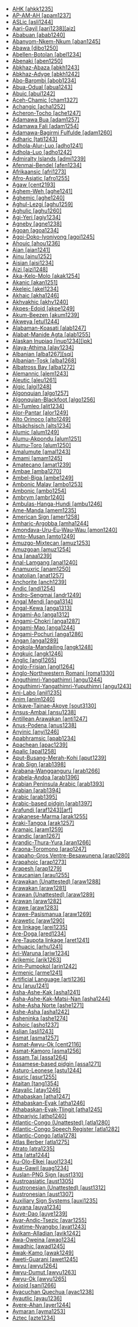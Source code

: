 - [AHK [ahkk1235]](tree/sout2845/ahkk1235/md.ini)
- [AP-AM-AH [apam1237]](tree/quec1387/quec1386/cent2141/apam1237/md.ini)
- [ASLic [asli1244]](tree/sign1238/deaf1237/lsfi1234/asli1244/md.ini)
- [Aari-Gayil [aari1238][aiz]](tree/sout2845/ahkk1235/aari1238/md.ini)
- [Ababuan [abab1240]](tree/atla1278/volt1241/benu1247/bant1294/sout3152/narr1281/cent2260/nort3376/rive1266/ngir1248/ngir1250/ngom1276/abab1240/md.ini)
- [Abanyom-Nkem-Nkum [aban1245]](tree/atla1278/volt1241/benu1247/bant1294/sout3152/ekoi1237/ekoi1236/ejag1240/bako1254/nort3374/aban1245/md.ini)
- [Abawa [dibo1250]](tree/atla1278/volt1241/benu1247/ebir1244/nupe1252/nupo1239/dibo1249/dibo1250/md.ini)
- [Abellen-Botolan [abel1234]](tree/aust1307/mala1545/cent2080/samb1319/abel1234/md.ini)
- [Abenaki [aben1250]](tree/algi1248/algo1256/algo1257/east2700/mari1452/nort3414/aben1250/md.ini)
- [Abkhaz-Abaza [abkh1243]](tree/abkh1242/abkh1243/md.ini)
- [Abkhaz-Adyge [abkh1242]](tree/abkh1242/md.ini)
- [Abo-Barombi [abob1234]](tree/atla1278/volt1241/benu1247/bant1294/sout3152/narr1281/bant1295/basa1292/basa1283/abob1234/md.ini)
- [Abua-Odual [abua1243]](tree/atla1278/volt1241/benu1247/delt1251/cent2028/abua1243/md.ini)
- [Abuic [abui1242]](tree/timo1261/alor1249/nucl1821/alor1250/abui1242/md.ini)
- [Aceh-Chamic [cham1327]](tree/aust1307/mala1545/mala1536/nort3170/cham1327/md.ini)
- [Achangic [acha1252]](tree/sino1245/burm1265/lolo1265/burm1266/sout3159/acha1252/md.ini)
- [Acheron-Tocho [ache1247]](tree/narr1279/bura1298/ache1247/md.ini)
- [Adamawa Bua [adam1257]](tree/atla1278/volt1241/nort3149/buak1234/adam1257/md.ini)
- [Adamawa Fali [adam1254]](tree/atla1278/volt1241/unun9902/adam1254/md.ini)
- [Adamawa-Bagirmi Fulfulde [adam1260]](tree/atla1278/nort3146/peul1234/fula1264/fula1265/adam1260/md.ini)
- [Adharic [tati1243]](tree/indo1319/clas1257/indo1320/iran1269/cent2317/cent2318/nort3177/tati1243/md.ini)
- [Adhola-Alur-Luo [adho1241]](tree/nilo1247/west2493/lwoo1234/sout2831/adho1241/md.ini)
- [Adhola-Luo [adho1242]](tree/nilo1247/west2493/lwoo1234/sout2831/adho1241/adho1242/md.ini)
- [Admiralty Islands [admi1239]](tree/aust1307/mala1545/east2712/ocea1241/admi1239/md.ini)
- [Afenmai-Bendel [afen1234]](tree/atla1278/volt1241/benu1247/akpe1249/edoi1239/nort3182/afen1234/md.ini)
- [Afrikaansic [afri1273]](tree/indo1319/clas1257/germ1287/nort3152/west2793/macr1270/midd1347/mode1257/glob1241/afri1273/md.ini)
- [Afro-Asiatic [afro1255]](tree/afro1255/md.ini)
- [Agaw [cent2193]](tree/afro1255/cush1243/cent2193/md.ini)
- [Aghem-Weh [aghe1241]](tree/atla1278/volt1241/benu1247/bant1294/sout3152/wide1239/narr1282/ring1243/cent2385/west2835/aghe1240/aghe1241/md.ini)
- [Aghemic [aghe1240]](tree/atla1278/volt1241/benu1247/bant1294/sout3152/wide1239/narr1282/ring1243/cent2385/west2835/aghe1240/md.ini)
- [Aghul-Lezgi [aghu1259]](tree/nakh1245/dagh1238/lezg1248/nucl1321/east2790/east2367/aghu1259/md.ini)
- [Aghulic [aghu1260]](tree/nakh1245/dagh1238/lezg1248/nucl1321/east2790/east2367/aghu1259/aghu1260/md.ini)
- [Agi-Yeri [agiy1234]](tree/nucl1708/wape1249/west2788/agiy1234/md.ini)
- [Agneby [agne1238]](tree/atla1278/volt1241/kwav1236/nyoa1234/agne1238/md.ini)
- [Agoan [agoa1234]](tree/lowe1437/ramu1234/agoa1234/md.ini)
- [Agoi-Doko-Iyoniyong [agoi1245]](tree/atla1278/volt1241/benu1247/delt1251/uppe1418/agoi1245/md.ini)
- [Ahouic [ahou1236]](tree/taik1256/kada1291/sout3143/west2798/gaui1234/gela1265/nort3188/ahou1236/md.ini)
- [Aian [aian1241]](tree/lowe1437/ramu1234/aian1241/md.ini)
- [Ainu [ainu1252]](tree/ainu1252/md.ini)
- [Aisian [aisi1234]](tree/nucl1709/mada1298/kala1403/sout3148/soge1235/east2767/aisi1234/md.ini)
- [Aizi [aizi1248]](tree/krua1234/grea1300/west2485/greb1258/aizi1248/md.ini)
- [Aka-Kelo-Molo [akak1254]](tree/east2386/akak1254/md.ini)
- [Akanic [akan1251]](tree/atla1278/volt1241/kwav1236/nyoa1234/poto1254/tano1248/cent2262/akan1251/md.ini)
- [Akeleic [akel1234]](tree/atla1278/volt1241/benu1247/bant1294/sout3152/narr1281/bant1295/kele1262/nucl1803/akel1234/md.ini)
- [Akhaic [akha1246]](tree/sino1245/burm1265/lolo1265/lolo1267/hani1249/biso1244/hani1250/haya1251/akha1246/md.ini)
- [Akhvakhic [akhv1240]](tree/nakh1245/dagh1238/avar1255/andi1254/akhv1240/md.ini)
- [Akpes-Edoid [akpe1249]](tree/atla1278/volt1241/benu1247/akpe1249/md.ini)
- [Akum-Beezen [akum1239]](tree/atla1278/volt1241/benu1247/benu1248/yuku1244/akum1239/md.ini)
- [Akweya [etul1244]](tree/atla1278/volt1241/benu1247/idom1262/etul1244/md.ini)
- [Alabaman-Koasati [alab1247]](tree/musk1252/alab1247/md.ini)
- [Alabat-Manide Agta [alab1255]](tree/aust1307/mala1545/grea1284/cent2246/alab1255/md.ini)
- [Alaskan Inupiaq [inup1234][ipk]](tree/eski1264/eski1265/inui1246/inup1234/md.ini)
- [Alaya-Athima [alay1234]](tree/pama1250/pama1251/alay1234/md.ini)
- [Albanian [alba1267][sqi]](tree/indo1319/clas1257/alba1267/md.ini)
- [Albanian-Tosk [alba1268]](tree/indo1319/clas1257/alba1267/alba1268/md.ini)
- [Albatross Bay [alba1272]](tree/pama1250/pama1251/nort2758/alba1272/md.ini)
- [Alemannic [alem1243]](tree/indo1319/clas1257/germ1287/nort3152/west2793/high1289/high1286/midd1349/mode1258/alem1243/md.ini)
- [Aleutic [aleu1261]](tree/eski1264/aleu1261/md.ini)
- [Algic [algi1248]](tree/algi1248/md.ini)
- [Algonquian [algo1257]](tree/algi1248/algo1256/algo1257/md.ini)
- [Algonquian-Blackfoot [algo1256]](tree/algi1248/algo1256/md.ini)
- [Ali-Tumleo [alit1234]](tree/aust1307/mala1545/east2712/ocea1241/west2818/nort3206/scho1242/siau1243/siss1244/alit1234/md.ini)
- [Alor-Pantar [alor1249]](tree/timo1261/alor1249/md.ini)
- [Alto Orinoco [alto1249]](tree/araw1281/alto1249/md.ini)
- [Altsächsisch [alts1234]](tree/indo1319/clas1257/germ1287/nort3152/west2793/nort3175/alts1234/md.ini)
- [Alumic [alum1249]](tree/atla1278/volt1241/benu1247/benu1248/alum1249/md.ini)
- [Alumu-Akpondu [alum1251]](tree/atla1278/volt1241/benu1247/benu1248/alum1249/alum1250/alum1251/md.ini)
- [Alumu-Toro [alum1250]](tree/atla1278/volt1241/benu1247/benu1248/alum1249/alum1250/md.ini)
- [Amalumute [amal1243]](tree/aust1307/mala1545/nunu1252/thre1238/amal1243/md.ini)
- [Amami [amam1245]](tree/japo1237/ryuk1243/nort3255/amam1245/md.ini)
- [Amatecano [amat1239]](tree/otom1299/east2557/popo1292/zapo1436/zapo1437/nucl1765/macr1276/amat1239/md.ini)
- [Ambae [amba1270]](tree/aust1307/mala1545/east2712/ocea1241/nort3195/nort3205/amba1270/md.ini)
- [Ambel-Biga [ambe1249]](tree/aust1307/mala1545/east2712/sout3229/raja1255/ambe1249/md.ini)
- [Ambonic Malay [ambo1253]](tree/aust1307/mala1545/mala1536/nort3170/mala1538/nucl1806/vehi1234/east2743/ambo1253/md.ini)
- [Ambonic [ambo1254]](tree/aust1307/mala1545/nunu1252/piru1243/east2752/sole1243/sera1270/ambo1254/md.ini)
- [Ambrym [ambr1240]](tree/aust1307/mala1545/east2712/ocea1241/nort3195/cent2269/ambr1240/md.ini)
- [Ambulas-Hanga-Hundi [ambu1246]](tree/nduu1242/nucl1642/ambu1246/md.ini)
- [Ame-Manda [amem1235]](tree/west2434/waga1259/amem1235/md.ini)
- [American Sign [amer1258]](tree/sign1238/deaf1237/lsfi1234/asli1244/amer1258/md.ini)
- [Amharic-Argobba [amha1244]](tree/afro1255/semi1276/west2786/ethi1244/sout3078/amha1244/md.ini)
- [Amondava-Uru-Eu-Wau-Wau [amon1240]](tree/tupi1275/mawe1252/awet1245/tupi1276/tupi1280/kawa1293/amon1240/md.ini)
- [Amto-Musan [amto1249]](tree/amto1249/md.ini)
- [Amuzgo-Mixtecan [amuz1253]](tree/otom1299/east2557/amuz1253/md.ini)
- [Amuzgoan [amuz1254]](tree/otom1299/east2557/amuz1253/amuz1254/md.ini)
- [Ana [anaa1239]](tree/khoe1240/khoe1241/nonk1236/west2506/naro1248/anaa1239/md.ini)
- [Anal-Lamgang [anal1240]](tree/sino1245/kuki1245/kuki1246/oldk1252/anal1240/md.ini)
- [Anamuxric [anam1250]](tree/nucl1709/mada1298/kala1403/sout3148/osum1243/pomo1272/anam1250/md.ini)
- [Anatolian [anat1257]](tree/indo1319/anat1257/md.ini)
- [Anchorite [anch1239]](tree/aust1307/mala1545/east2712/ocea1241/admi1239/west2532/anch1239/md.ini)
- [Andic [andi1254]](tree/nakh1245/dagh1238/avar1255/andi1254/md.ini)
- [Andro-Sengmai [andr1249]](tree/sino1245/brah1260/jing1259/sakk1239/chak1277/andr1245/andr1249/md.ini)
- [Angal Mendi [anga1314]](tree/nucl1709/enga1254/kewa1249/anga1291/anga1313/anga1314/md.ini)
- [Angal-Kewa [anga1313]](tree/nucl1709/enga1254/kewa1249/anga1291/anga1313/md.ini)
- [Angami-Ao [anga1312]](tree/sino1245/kuki1245/anga1312/md.ini)
- [Angami-Chokri [anga1287]](tree/sino1245/kuki1245/anga1312/anga1286/anga1244/anga1287/md.ini)
- [Angami-Mao [anga1244]](tree/sino1245/kuki1245/anga1312/anga1286/anga1244/md.ini)
- [Angami-Pochuri [anga1286]](tree/sino1245/kuki1245/anga1312/anga1286/md.ini)
- [Angan [anga1289]](tree/anga1289/md.ini)
- [Angkola-Mandailing [angk1248]](tree/aust1307/mala1545/nort2829/toba1265/sout3166/sout2849/angk1248/md.ini)
- [Angkuic [angk1246]](tree/aust1305/khas1273/pala1352/east2331/angk1246/md.ini)
- [Anglic [angl1265]](tree/indo1319/clas1257/germ1287/nort3152/west2793/nort3175/angl1264/angl1265/md.ini)
- [Anglo-Frisian [angl1264]](tree/indo1319/clas1257/germ1287/nort3152/west2793/nort3175/angl1264/md.ini)
- [Anglo-Northwestern Romani [roma1330]](tree/indo1319/clas1257/indo1320/indo1321/midd1375/cont1248/midl1245/shau1239/indo1322/roma1329/roma1330/md.ini)
- [Anguthimri-Yangathimri [angu1244]](tree/pama1250/pama1251/nort2758/alba1272/angu1243/angu1244/md.ini)
- [Anguthimri-Yangathimri-Yuputhimri [angu1243]](tree/pama1250/pama1251/nort2758/alba1272/angu1243/md.ini)
- [Ani-Labo [anil1235]](tree/sino1245/burm1265/lolo1265/lolo1267/nili1235/sout3212/high1272/phow1235/anil1235/md.ini)
- [Anim [anim1240]](tree/anim1240/md.ini)
- [Ankave-Tainae-Akoye [sout3130]](tree/anga1289/nucl1763/sout3130/md.ini)
- [Ansus-Ambai [ansu1238]](tree/aust1307/mala1545/east2712/sout3229/cend1238/yape1249/cent2277/ansu1238/md.ini)
- [Antillean Arawakan [anti1247]](tree/araw1281/cari1281/anti1247/md.ini)
- [Anus-Podena [anus1238]](tree/aust1307/mala1545/east2712/ocea1241/west2818/nort3206/sarm1241/sarm1242/anus1238/md.ini)
- [Anyinic [anyi1246]](tree/atla1278/volt1241/kwav1236/nyoa1234/poto1254/tano1248/cent2262/biaa1238/nort2767/anyi1246/md.ini)
- [Apabhramsic [apab1234]](tree/indo1319/clas1257/indo1320/indo1321/midd1375/cont1248/midl1245/apab1234/md.ini)
- [Apachean [apac1239]](tree/atha1245/atha1246/atha1247/apac1239/md.ini)
- [Apalic [apal1258]](tree/nucl1709/mada1298/kala1403/sout3148/soge1235/apal1258/md.ini)
- [Aput-Busang-Merah-Kohi [aput1239]](tree/aust1307/mala1545/nort3253/sara1342/puna1279/puna1280/aput1239/md.ini)
- [Arab Sign [arab1398]](tree/sign1238/deaf1237/arab1398/md.ini)
- [Arabana-Wangganguru [arab1266]](tree/pama1250/karn1253/palk1239/arab1266/md.ini)
- [Arabela-Andoa [arab1396]](tree/zapa1251/iqui1244/arab1396/md.ini)
- [Arabian Peninsula Arabic [arab1393]](tree/afro1255/semi1276/west2786/cent2236/arab1394/arab1395/arab1393/md.ini)
- [Arabian [arab1394]](tree/afro1255/semi1276/west2786/cent2236/arab1394/md.ini)
- [Arabic [arab1395]](tree/afro1255/semi1276/west2786/cent2236/arab1394/arab1395/md.ini)
- [Arabic-based pidgin [arab1397]](tree/pidg1258/arab1397/md.ini)
- [Arafundi [araf1243][arf]](tree/araf1243/md.ini)
- [Arakanese-Marma [arak1255]](tree/sino1245/burm1265/lolo1265/burm1266/sout3159/mran1234/nucl1811/arak1255/md.ini)
- [Araki-Tangoa [arak1257]](tree/aust1307/mala1545/east2712/ocea1241/nort3195/nort3205/espi1234/nucl1793/sout3339/arak1257/md.ini)
- [Aramaic [aram1259]](tree/afro1255/semi1276/west2786/cent2236/nort3165/aram1259/md.ini)
- [Arandic [aran1267]](tree/pama1250/aran1266/aran1267/md.ini)
- [Arandic-Thura-Yura [aran1266]](tree/pama1250/aran1266/md.ini)
- [Araona-Toromono [arao1247]](tree/pano1259/taca1255/taka1267/taka1268/arao1247/md.ini)
- [Arapaho-Gros Ventre-Besawunena [arap1280]](tree/algi1248/algo1256/algo1257/arap1273/arap1280/md.ini)
- [Arapahoic [arap1273]](tree/algi1248/algo1256/algo1257/arap1273/md.ini)
- [Arapesh [arap1279]](tree/nucl1708/komb1276/arap1279/md.ini)
- [Araucanian [arau1255]](tree/arau1255/md.ini)
- [Arawakan (Unattested) [araw1288]](tree/unat1236/araw1288/md.ini)
- [Arawakan [araw1281]](tree/araw1281/md.ini)
- [Arawan (Unattested) [araw1289]](tree/unat1236/araw1289/md.ini)
- [Arawan [araw1282]](tree/araw1282/md.ini)
- [Arawe [araw1283]](tree/aust1307/mala1545/east2712/ocea1241/west2818/nort3206/nger1241/viti1243/sout2874/araw1269/araw1283/md.ini)
- [Arawe-Pasismanua [araw1269]](tree/aust1307/mala1545/east2712/ocea1241/west2818/nort3206/nger1241/viti1243/sout2874/araw1269/md.ini)
- [Arawetic [araw1290]](tree/tupi1275/mawe1252/awet1245/tupi1276/subg1264/araw1290/md.ini)
- [Are linkage [arei1235]](tree/aust1307/mala1545/east2712/ocea1241/west2818/papu1253/nucl1744/nort2848/aret1241/arei1235/md.ini)
- [Are-Doga [ared1234]](tree/aust1307/mala1545/east2712/ocea1241/west2818/papu1253/nucl1744/nort2848/aret1241/arei1235/ared1234/md.ini)
- [Are-Taupota linkage [aret1241]](tree/aust1307/mala1545/east2712/ocea1241/west2818/papu1253/nucl1744/nort2848/aret1241/md.ini)
- [Arhuacic [arhu1241]](tree/chib1249/core1252/magd1236/nort3000/arhu1241/md.ini)
- [Ari-Waruna [ariw1234]](tree/suki1244/gogo1264/ariw1234/md.ini)
- [Arikemic [arik1263]](tree/tupi1275/arik1263/md.ini)
- [Arin-Pumpokol [arin1242]](tree/yeni1252/sout2751/arin1242/md.ini)
- [Armenic [arme1241]](tree/indo1319/clas1257/arme1241/md.ini)
- [Artificial Language [arti1236]](tree/arti1236/md.ini)
- [Aru [aruu1241]](tree/aust1307/mala1545/aruu1241/md.ini)
- [Asha-Ashe-Kak [asha1241]](tree/araw1281/sout3131/kamp1244/prea1240/asha1244/asha1241/md.ini)
- [Asha-Ashe-Kak-Matsi-Nan [asha1244]](tree/araw1281/sout3131/kamp1244/prea1240/asha1244/md.ini)
- [Ashe-Asha Norte [ashe1271]](tree/araw1281/sout3131/kamp1244/prea1240/asha1244/asha1241/asha1242/ashe1271/md.ini)
- [Ashe-Asha [asha1242]](tree/araw1281/sout3131/kamp1244/prea1240/asha1244/asha1241/asha1242/md.ini)
- [Asheninka [ashe1274]](tree/araw1281/sout3131/kamp1244/prea1240/asha1244/asha1241/asha1242/ashe1274/md.ini)
- [Ashoic [asho1237]](tree/sino1245/kuki1245/kuki1246/peri1260/sout3160/asho1237/md.ini)
- [Aslian [asli1243]](tree/aust1305/asli1243/md.ini)
- [Asmat [asma1257]](tree/nucl1709/cent2116/asma1256/asma1257/md.ini)
- [Asmat-Awyu-Ok [cent2116]](tree/nucl1709/cent2116/md.ini)
- [Asmat-Kamoro [asma1256]](tree/nucl1709/cent2116/asma1256/md.ini)
- [Assam Tai [assa1264]](tree/taik1256/kamt1241/daic1238/daic1237/cent2251/wenm1239/sapa1255/sout3184/sout2743/shan1276/assa1264/md.ini)
- [Assamese-based pidgin [assa1271]](tree/pidg1258/assa1271/md.ini)
- [Asturo-Leonese [astu1244]](tree/indo1319/clas1257/ital1284/lati1262/lati1263/impe1234/roma1334/ital1285/west2813/shif1234/sout3183/west2838/astu1244/md.ini)
- [Asuric [asur1255]](tree/aust1305/mund1335/nort3151/kher1245/mund1336/asur1255/md.ini)
- [Ataitan [tang1354]](tree/lowe1437/ramu1234/goam1234/tang1354/md.ini)
- [Atayalic [atay1246]](tree/aust1307/atay1246/md.ini)
- [Athabaskan [atha1247]](tree/atha1245/atha1246/atha1247/md.ini)
- [Athabaskan-Eyak [atha1246]](tree/atha1245/atha1246/md.ini)
- [Athabaskan-Eyak-Tlingit [atha1245]](tree/atha1245/md.ini)
- [Athpariyic [athp1240]](tree/sino1245/hima1249/maha1306/kira1253/east2719/grea1285/athp1240/md.ini)
- [Atlantic-Congo (Unattested) [atla1280]](tree/unat1236/atla1280/md.ini)
- [Atlantic-Congo Speech Register [atla1282]](tree/spee1234/atla1282/md.ini)
- [Atlantic-Congo [atla1278]](tree/atla1278/md.ini)
- [Atlas Berber [atla1275]](tree/afro1255/berb1260/kaby1244/atla1275/md.ini)
- [Atrato [atra1235]](tree/choc1280/embe1258/atra1235/md.ini)
- [Atta [atta1244]](tree/aust1307/mala1545/nort3238/caga1241/iban1268/atta1244/md.ini)
- [Au-Olo-Elkei [auol1234]](tree/nucl1708/wape1249/cent2407/wape1250/auol1234/md.ini)
- [Aua-Gawil [auag1234]](tree/nucl1709/cent2120/hage1248/auag1234/md.ini)
- [Auslan-PNG Sign [aust1310]](tree/sign1238/deaf1237/bsli1234/banz1243/aust1310/md.ini)
- [Austroasiatic [aust1305]](tree/aust1305/md.ini)
- [Austronesian (Unattested) [aust1312]](tree/unat1236/aust1312/md.ini)
- [Austronesian [aust1307]](tree/aust1307/md.ini)
- [Auxiliary Sign Systems [auxi1235]](tree/sign1238/auxi1235/md.ini)
- [Auyana [auya1234]](tree/nucl1709/kain1273/kain1274/gauw1235/auya1234/md.ini)
- [Auye-Dao [auye1239]](tree/nucl1709/pani1259/auye1239/md.ini)
- [Avar-Andic-Tsezic [avar1255]](tree/nakh1245/dagh1238/avar1255/md.ini)
- [Avatime-Nyangbo [avat1243]](tree/atla1278/volt1241/kwav1236/kato1245/avat1243/md.ini)
- [Avikam-Alladian [avik1242]](tree/atla1278/volt1241/kwav1236/nyoa1234/avik1242/md.ini)
- [Awa-Oweina [awao1234]](tree/nucl1709/kain1273/kain1274/gauw1235/awao1234/md.ini)
- [Awadhic [awad1245]](tree/indo1319/clas1257/indo1320/indo1321/midd1375/cont1248/midl1245/shau1239/east2726/awad1245/md.ini)
- [Awak-Kamo [awak1249]](tree/atla1278/volt1241/nort3149/gura1261/cent2243/tula1256/tula1250/tula1251/tula1257/awak1249/md.ini)
- [Aweti-Guarani [awet1245]](tree/tupi1275/mawe1252/awet1245/md.ini)
- [Awyu [awyu1264]](tree/nucl1709/cent2116/awyu1265/grea1275/awyu1263/awyu1264/md.ini)
- [Awyu-Dumut [awyu1263]](tree/nucl1709/cent2116/awyu1265/grea1275/awyu1263/md.ini)
- [Awyu-Ok [awyu1265]](tree/nucl1709/cent2116/awyu1265/md.ini)
- [Axioid [sani1266]](tree/sino1245/burm1265/lolo1265/lolo1267/nili1235/sout3212/sani1266/md.ini)
- [Ayacuchan Quechua [ayac1238]](tree/quec1387/quec1388/chin1494/quec1389/ayac1238/md.ini)
- [Ayautlic [ayau1236]](tree/otom1299/east2557/popo1292/popo1293/maza1295/vall1259/ayau1236/md.ini)
- [Ayere-Ahan [ayer1244]](tree/atla1278/volt1241/benu1247/defo1239/ayer1244/md.ini)
- [Aymaran [ayma1253]](tree/ayma1253/md.ini)
- [Aztec [azte1234]](tree/utoa1244/sout3136/cora1261/azte1234/md.ini)
